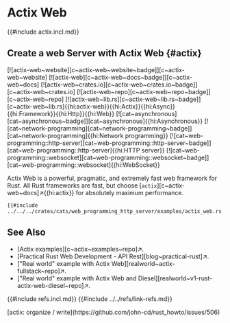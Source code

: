 # Actix Web

{{#include actix.incl.md}}

## Create a web Server with Actix Web {#actix}

[![actix-web~website][c~actix-web~website~badge]][c~actix-web~website] [![actix-web][c~actix-web~docs~badge]][c~actix-web~docs] [![actix-web~crates.io][c~actix-web~crates.io~badge]][c~actix-web~crates.io] [![actix-web~repo][c~actix-web~repo~badge]][c~actix-web~repo] [![actix-web~lib.rs][c~actix-web~lib.rs~badge]][c~actix-web~lib.rs]{{hi:actix-web}}{{hi:Actix}}{{hi:Async}}{{hi:Framework}}{{hi:Http}}{{hi:Web}} [![cat~asynchronous][cat~asynchronous~badge]][cat~asynchronous]{{hi:Asynchronous}} [![cat~network-programming][cat~network-programming~badge]][cat~network-programming]{{hi:Network programming}} [![cat~web-programming::http-server][cat~web-programming::http-server~badge]][cat~web-programming::http-server]{{hi:HTTP server}} [![cat~web-programming::websocket][cat~web-programming::websocket~badge]][cat~web-programming::websocket]{{hi:WebSocket}}

Actix Web is a powerful, pragmatic, and extremely fast web framework for Rust. All Rust frameworks are fast, but choose [`actix`][c~actix-web~docs]↗{{hi:actix}} for absolutely maximum performance.

```rust,editable
{{#include ../../../crates/cats/web_programming_http_server/examples/actix_web.rs:example}}
```

## See Also

- [Actix examples][c~actix~examples~repo]↗.
- [Practical Rust Web Development - API Rest][blog~practical-rust]↗.
- ["Real world" example with Actix Web][realworld~actix-fullstack~repo]↗.
- ["Real world" example with Actix Web and Diesel][realworld~v1-rust-actix-web-diesel~repo]↗.

{{#include refs.incl.md}}
{{#include ../../refs/link-refs.md}}

<div class="hidden">
[actix: organize / write](https://github.com/john-cd/rust_howto/issues/506)
</div>
